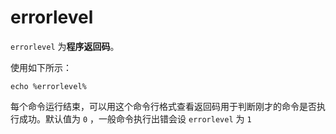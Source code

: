 # errorlevel

`errorlevel` 为**程序返回码**。

使用如下所示：

```batch
echo %errorlevel%
```

每个命令运⾏结束，可以⽤这个命令⾏格式查看返回码⽤于判断刚才的命令是否执⾏成功。默认值为 `0` ，⼀般命令执⾏出错会设 `errorlevel` 为 `1`
